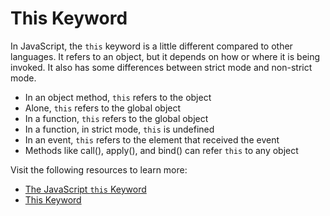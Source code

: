 # This Keyword

In JavaScript, the `this` keyword is a little different compared to other languages. It refers to an object, but it depends on how or where it is being invoked. It also has some differences between strict mode and non-strict mode.

- In an object method, `this` refers to the object
- Alone, `this` refers to the global object
- In a function, `this` refers to the global object
- In a function, in strict mode, `this` is undefined
- In an event, `this` refers to the element that received the event
- Methods like call(), apply(), and bind() can refer `this` to any object

Visit the following resources to learn more:

- [The JavaScript `this` Keyword](https://www.w3schools.com/js/js_this.asp)
- [This Keyword](https://developer.mozilla.org/en-US/docs/Web/JavaScript/Reference/Operators/this)
